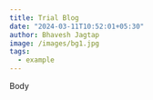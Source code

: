 ```yaml
---
title: Trial Blog
date: "2024-03-11T10:52:01+05:30"
author: Bhavesh Jagtap
image: /images/bg1.jpg
tags:
  - example
---
```


Body
